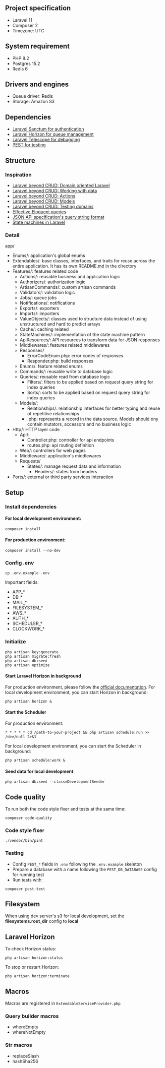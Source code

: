 ## Project specification

- Laravel 11
- Composer 2
- Timezone: UTC

## System requirement

- PHP 8.2
- Postgres 15.2
- Redis 6

## Drivers and engines

- Queue driver: Redis
- Storage: Amazon S3

## Dependencies

- [Laravel Sanctum for authentication](https://laravel.com/docs/11.x/sanctum)
- [Laravel Horizon for queue management](https://laravel.com/docs/11.x/horizon)
- [Laravel Telescope for debugging](https://laravel.com/docs/11.x/telescope)
- [PEST for testing](https://pestphp.com/)

## Structure

### Inspiration

- [Laravel beyond CRUD: Domain oriented Laravel](https://online.fliphtml5.com/pbudi/dfap/#p=6)
- [Laravel beyond CRUD: Working with data](https://online.fliphtml5.com/pbudi/dfap/#p=6)
- [Laravel beyond CRUD: Actions](https://online.fliphtml5.com/pbudi/dfap/#p=6)
- [Laravel beyond CRUD: Models](https://online.fliphtml5.com/pbudi/dfap/#p=6)
- [Laravel beyond CRUD: Testing domains](https://online.fliphtml5.com/pbudi/dfap/#p=7)
- [Effective Eloquent queries](https://laravel-news.com/effective-eloquent)
- [JSON API specification's query string format](https://jsonapi.org/format/#fetching)
- [State machines in Laravel](https://www.youtube.com/watch?v=1A1xFtlDyzU)

### Detail

app/

- Enums/: application's global enums
- Extendables/: base classes, interfaces, and traits for reuse across the entire application. It has its own README.md
  in the directory
- Features/: features related code
    - Actions/: reusable business and application logic
    - Authorizers/: authorization logic
    - ArtisanCommands/: custom artisan commands
    - Validators/: validation logic
    - Jobs/: queue jobs
    - Notifications/: notifications
    - Exports/: exporters
    - Imports/: importers
    - ValueObjects/: classes used to structure data instead of using unstructured and hard to predict arrays
    - Cache/: caching related
    - StateMachines/: implementation of the state machine pattern
    - ApiResources/: API resources to transform data for JSON responses
    - Middlewares/: features related middlewares
    - Responses/
        - ErrorCodeEnum.php: error codes of responses
        - Responder.php: build responses
    - Enums/: feature related enums
    - Commands/: reusable write to database logic
    - Queries/: reusable read from database logic
        - Filters/: filters to be applied based on request query string for index queries
        - Sorts/: sorts to be applied based on request query string for index queries
    - Models/:
        - Relationships/: relationship interfaces for better typing and reuse of repetitive relationships
        - .php: represents a record in the data source. Models should ony contain mutators, accessors and no business
          logic
- Http/: HTTP layer code
    - Api/:
        - Controller.php: controller for api endpoints
        - routes.php: api routing definition
    - Web/: controllers for web pages
    - Middleware/: application's middlewares
    - Requests/
        - States/: manage request data and information
            - Headers/: states from headers
- Ports/: external or third party services interaction

## Setup

### Install dependencies

#### For local development environment:

```
composer install
```

#### For production environment:

```
composer install --no-dev
```

### Config .env

```
cp .env.example .env
```

Important fields:

- APP_*
- DB_*
- MAIL_*
- FILESYSTEM_*
- AWS_*
- AUTH_*
- SCHEDULER_*
- CLOCKWORK_*

### Initialize

```
php artisan key:generate
php artisan migrate:fresh
php artisan db:seed
php artisan optimize
```

#### Start Laravel Horizon in background

For production environment, please follow
the [official documentation](https://laravel.com/docs/11.x/horizon#deploying-horizon).
For local development environment, you can start Horizon in background:

```
php artisan horizon &
```

#### Start the Scheduler

For production environment:

```
* * * * * cd /path-to-your-project && php artisan schedule:run >> /dev/null 2>&1
```

For local development environment, you can start the Scheduler in background:

```
php artisan schedule:work &
```

#### Seed data for local development

```
php artisan db:seed --class=DevelopmentSeeder
```

## Code quality

To run both the code style fixer and tests at the same time:

```shell 
composer code-quality
```

### Code style fixer

```shell
./vendor/bin/pint
```

### Testing

- Config `PEST_*` fields in `.env` following the `.env.example` skeleton
- Prepare a database with a name following the `PEST_DB_DATABASE` config for running test
- Run tests with:

```shell 
composer pest-test
```

## Filesystem

When using dev server's s3 for local development, set the **filesystems.root_dir** config to **local**

## Laravel Horizon

To check Horizon status:

```
php artisan horizon:status
```

To stop or restart Horizon:

```
php artisan horizon:terminate
```

## Macros

Macros are registered in `ExtendableServiceProvider.php`

### Query builder macros

- whereEmpty
- whereNotEmpty

### Str macros

- replaceSlash
- hashSha256
